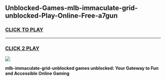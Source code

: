 
## Unblocked-Games-mlb-immaculate-grid-unblocked-Play-Online-Free-a7gun
<h3>
<a href="https://premium76.site?title=mlb-immaculate-grid-unblocked&ref=26A">CLICK TO PLAY</a></h3>
<hr>

<h3>
<a href="https://premium76.site?title=mlb-immaculate-grid-unblocked&ref=26A">CLICK 2 PLAY</a>
  
</h3>

<a href="https://premium76.site?title=mlb-immaculate-grid-unblocked&ref=26A"><img src="https://clearcache.store/games.png"></a>


**mlb-immaculate-grid-unblocked games unblocked: Your Gateway to Fun and Accessible Online Gaming**
